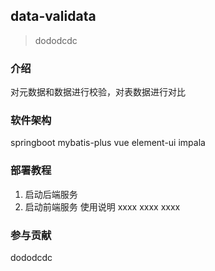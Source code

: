 ## data-validata
> dododcdc

### 介绍
对元数据和数据进行校验，对表数据进行对比

### 软件架构
springboot mybatis-plus vue element-ui impala

### 部署教程
1. 启动后端服务
2. 启动前端服务
使用说明
xxxx
xxxx
xxxx
### 参与贡献
dododcdc
